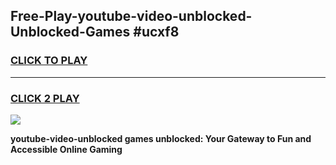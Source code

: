 
## Free-Play-youtube-video-unblocked-Unblocked-Games #ucxf8
<h3>
<a href="https://news.freeplayer.one?title=youtube-video-unblocked&ref=8M">CLICK TO PLAY</a></h3>
<hr>

<h3>
<a href="https://news.freeplayer.one?title=youtube-video-unblocked&ref=8M">CLICK 2 PLAY</a>
  
</h3>

<a href="https://news.freeplayer.one?title=youtube-video-unblocked&ref=8M"><img src="https://clearcache.store/games.png"></a>


**youtube-video-unblocked games unblocked: Your Gateway to Fun and Accessible Online Gaming**
